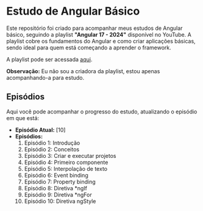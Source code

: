 # Estudo de Angular Básico

Este repositório foi criado para acompanhar meus estudos de Angular básico, seguindo a playlist **"Angular 17 - 2024"** disponível no YouTube. A playlist cobre os fundamentos do Angular e como criar aplicações básicas, sendo ideal para quem está começando a aprender o framework.

A playlist pode ser acessada [aqui](https://www.youtube.com/watch?v=zXL0hmil964&list=PLWXw8Gu52TRKj3tFWHlkheh8rLQRqQ1__).

**Observação:** Eu não sou a criadora da playlist, estou apenas acompanhando-a para estudo.

## Episódios

Aqui você pode acompanhar o progresso do estudo, atualizando o episódio em que está:

- **Episódio Atual:** [10]
- **Episódios:**
  1. Episódio 1: Introdução
  2. Episódio 2: Conceitos
  3. Episódio 3: Criar e executar projetos
  4. Episódio 4: Primeiro componente
  5. Episódio 5: Interpolação de texto
  6. Episódio 6: Event binding
  7. Episódio 7: Property binding
  8. Episódio 8: Diretiva *ngIf
  9. Episódio 9: Diretiva *ngFor
  10. Episódio 10: Diretiva ngStyle
